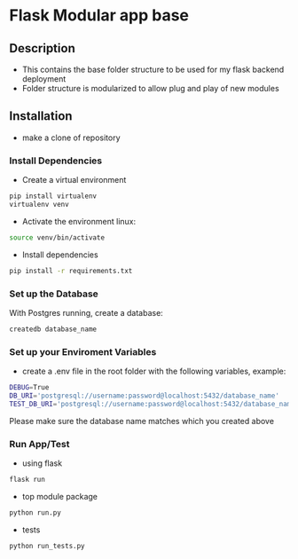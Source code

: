 # Flask Modular app base

## Description
- This contains the base folder structure to be used for my flask backend deployment
- Folder structure is modularized to allow plug and play of new modules

## Installation
- make a clone of repository

### Install Dependencies
- Create a virtual environment

```bash
pip install virtualenv
virtualenv venv
```
- Activate the environment
linux:
```bash
source venv/bin/activate
```
- Install dependencies

```bash
pip install -r requirements.txt
```

### Set up the Database

With Postgres running, create a database:

```bash
createdb database_name
```

### Set up your Enviroment Variables
- create a .env file in the root folder with the following variables, example:
``` bash
DEBUG=True
DB_URI='postgresql://username:password@localhost:5432/database_name'
TEST_DB_URI='postgresql://username:password@localhost:5432/database_name_test'
```
Please make sure the database name matches which you created above

### Run App/Test

- using flask
``` bash
flask run
```

- top module package
``` bash
python run.py
```

- tests
``` bash
python run_tests.py
```
